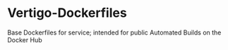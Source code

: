 # Vertigo-Dockerfiles
Base Dockerfiles for service; intended for public Automated Builds on the Docker Hub
